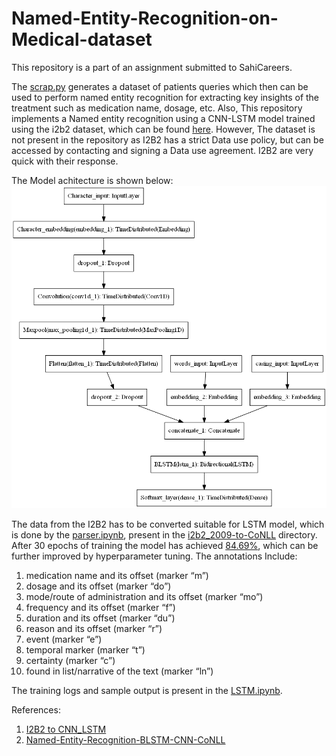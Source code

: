 # Named-Entity-Recognition-on-Medical-dataset

This repository is a part of an assignment submitted to SahiCareers.

The [scrap.py](https://github.com/nischal-sanil/Named-Entity-Recognition-on-Medical-dataset/blob/master/scrap.py) generates a dataset of patients queries which then can be used to perform named entity recognition for extracting key insights of the treatment such as medication name, dosage, etc.
Also, This repository implements a Named entity recognition using a CNN-LSTM model trained using the i2b2 dataset, which can be found [here](https://www.i2b2.org/). However, The dataset is not present in the repository as I2B2 has a strict Data use policy, but can be accessed by contacting and signing a Data use agreement. I2B2 are very quick with their response. 


The Model achitecture is shown below:
![CNN-LSTM](https://github.com/nischal-sanil/Named-Entity-Recognition-on-Medical-dataset/blob/master/Named-Entity-Recognition-BidirectionalLSTM-CNN-CoNLL/model.png)


The data from the I2B2 has to be converted suitable for LSTM model, which is done by the [parser.ipynb](https://github.com/nischal-sanil/Named-Entity-Recognition-on-Medical-dataset/blob/master/i2b2_2009-to-CoNLL/parser.ipynb), present in the [i2b2_2009-to-CoNLL](https://github.com/nischal-sanil/Named-Entity-Recognition-on-Medical-dataset/tree/master/i2b2_2009-to-CoNLL) directory.
After 30 epochs of training the model has achieved [84.69%](https://github.com/nischal-sanil/Named-Entity-Recognition-on-Medical-dataset/blob/master/Named-Entity-Recognition-BidirectionalLSTM-CNN-CoNLL/30_0.5_0.25_200_3_0.0105_Nadam.txt), which can be further improved by hyperparameter tuning.
The annotations Include:
1. medication name and its offset (marker “m”)
2. dosage and its offset (marker “do”)
3. mode/route of administration and its offset (marker “mo”)
4. frequency and its offset (marker “f”)
5. duration and its offset (marker “du”)
6. reason and its offset (marker “r”)
7. event (marker “e”)
8. temporal marker (marker “t”)
9. certainty (marker “c”)
10. found in list/narrative of the text (marker “ln”)

The training logs and sample output is present in the [LSTM.ipynb](https://github.com/nischal-sanil/Named-Entity-Recognition-on-Medical-dataset/blob/master/Named-Entity-Recognition-BidirectionalLSTM-CNN-CoNLL/LSTM.ipynb). 


References:
1. [I2B2 to CNN_LSTM](https://github.com/mxhofer/i2b2_2009-to-CoNLL)
2. [Named-Entity-Recognition-BLSTM-CNN-CoNLL](https://github.com/mxhofer/Named-Entity-Recognition-BidirectionalLSTM-CNN-CoNLL)
